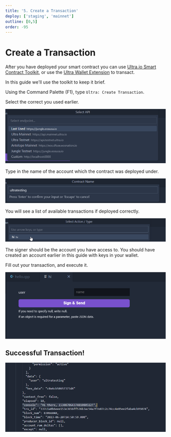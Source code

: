 ```yaml
---
title: '5. Create a Transaction'
deploy: ['staging', 'mainnet']
outline: [0,5]
order: -95
---
```


# Create a Transaction

After you have deployed your smart contract you can use [Ultra.io Smart Contract Toolkit](https://marketplace.visualstudio.com/items?itemName=ultraio.ultra-cpp), or use the [Ultra Wallet Extension](../Wallet%20Extension/index.md) to transact.

In this guide we'll use the toolkit to keep it brief.

Using the Command Palette (F1), type `Ultra: Create Transaction`.

Select the correct you used earlier.

![](./images/select-network.png)

Type in the name of the account which the contract was deployed under.

![](./images/type-contract-name.png)

You will see a list of available transactions if deployed correctly.

![](./images/select-available-action.png)

The signer should be the account you have access to. You should have created an account earlier in this guide with keys in your wallet.

Fill out your transaction, and execute it.

![](./images/fillout-form.png)

## Successful Transaction!

![](./images/successful-transaction.png)